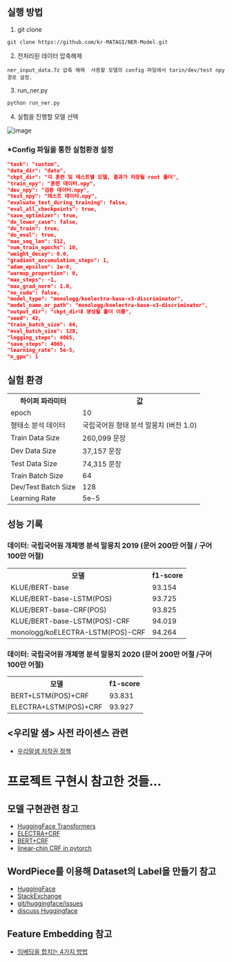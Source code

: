 ## 실행 방법
 
  1. git clone
  
  ```
  git clone https://github.com/kr-MATAGI/NER-Model.git
  ```
  
  2. 전처리된 데이터 압축해제
  
    ner_input_data.7z 압축 해제  사용할 모델의 config 파일에서 tarin/dev/test npy 경로 설정.
  
  3. run_ner.py
  
  ```
  python run_ner.py
  ```
  
  4. 실험을 진행할 모델 선택

  ![image](https://user-images.githubusercontent.com/30927066/179449109-2d9b661d-859d-44c4-babb-728ca6722421.png)
  
  ### *Config 파일을 통한 실험환경 설정
  
  ```json
  "task": "custom",
  "data_dir": "data",
  "ckpt_dir": "각 훈련 및 테스트별 모델, 결과가 저장될 root 폴더",
  "train_npy": "훈련 데이터.npy", 
  "dev_npy": "검증 데이터.npy", 
  "test_npy": "테스트 데이터.npy", 
  "evaluate_test_during_training": false,
  "eval_all_checkpoints": true,
  "save_optimizer": true,
  "do_lower_case": false,
  "do_train": true,
  "do_eval": true,
  "max_seq_len": 512,
  "num_train_epochs": 10,
  "weight_decay": 0.0,
  "gradient_accumulation_steps": 1,
  "adam_epsilon": 1e-8,
  "warmup_proportion": 0,
  "max_steps": -1,
  "max_grad_norm": 1.0,
  "no_cuda": false,
  "model_type": "monologg/koelectra-base-v3-discriminator",
  "model_name_or_path": "monologg/koelectra-base-v3-discriminator",
  "output_dir": "ckpt_dir내 생성될 폴더 이름",
  "seed": 42,
  "train_batch_size": 64,
  "eval_batch_size": 128,
  "logging_steps": 4065,
  "save_steps": 4065,
  "learning_rate": 5e-5,
  "n_gpu": 1
  ```

## 실험 환경
  <table>
  <th>하이퍼 파라미터</th><th>값</th>
  <tr>
    <td>epoch</td><td>10</td>
  </tr>
  <tr>
    <td>형태소 분석 데이터</td><td>국립국어원 형태 분석 말뭉치 (버전 1.0)</td>
  </tr>
  <tr>
    <td>Train Data Size</td><td>260,099 문장</td>
  </tr>
  <tr>
    <td>Dev Data Size</td><td>37,157 문장</td>
  </tr>
  <tr>
    <td>Test Data Size</td><td>74,315 문장</td>
  </tr>
  <tr>
    <td>Train Batch Size</td><td>64</td>
  </tr>
  <tr>
    <td>Dev/Test Batch Size</td><td>128</td>
  </tr>
  <tr>
    <td>Learning Rate</td><td>5e-5</td>
  </tr>
  </table>

## 성능 기록
  ### 데이터: 국립국어원 개체명 분석 말뭉치 2019 (문어 200만 어절 / 구어 100만 어절)
  
  <table>
    <th>모델</th><th>f1-score</th>
  <tr>
    <td>KLUE/BERT-base</td><td>93.154</td>
  </tr>
  <tr>
    <td>KLUE/BERT-base-LSTM(POS)</td><td>93.725</td>
  </tr>
  <tr>
    <td>KLUE/BERT-base-CRF(POS)</td><td>93.825</td>
  </tr>
  <tr>
    <td>KLUE/BERT-base-LSTM(POS)-CRF</td><td>94.019</td>
  </tr>
  <tr>
    <td>monologg/koELECTRA-LSTM(POS)-CRF</td><td>94.264</td>
  </tr>
  
  </table>
  
  ### 데이터: 국립국어원 개체명 분석 말뭉치 2020 (문어 200만 어절 /구어 100만 어절)
  
  <table>
  <th>모델</th><th>f1-score</th>
  <tr>
    <td>BERT+LSTM(POS)+CRF</td><td>93.831</td>
  </tr>
  <tr>
    <td>ELECTRA+LSTM(POS)+CRF</td><td>93.927</td>
  </tr>
  </table>

## <우리말 샘> 사전 라이센스 관련
  - [우리말샘 저작권 정책](https://opendict.korean.go.kr/service/copyrightPolicy)

# 프로젝트 구현시 참고한 것들...
## 모델 구현관련 참고
  - [HuggingFace Transformers](https://huggingface.co/docs/transformers/custom_datasets#tok-ner)
  - [ELECTRA+CRF](https://github.com/Hanlard/Electra_CRF_NER)
  - [BERT+CRF](https://github.com/eagle705/pytorch-bert-crf-ner)
  - [linear-chin CRF in pytorch](https://towardsdatascience.com/implementing-a-linear-chain-conditional-random-field-crf-in-pytorch-16b0b9c4b4ea)

## WordPiece를 이용해 Dataset의 Label을 만들기 참고
  - [HuggingFace](https://huggingface.co/docs/transformers/custom_datasets#tok-ner)
  - [StackExchange](https://datascience.stackexchange.com/questions/69640/what-should-be-the-labels-for-subword-tokens-in-bert-for-ner-task)
  - [git/huggingface/issues](https://github.com/huggingface/transformers/issues/323)
  - [discuss Huggingface](https://discuss.huggingface.co/t/converting-word-level-labels-to-wordpiece-level-for-token-classification/2118/6)   

## Feature Embedding 참고
  - [임베딩을 합치는 4가지 방법](https://jeonghyeokpark.netlify.app/pytorch/2020/12/17/pytorch5.html)
